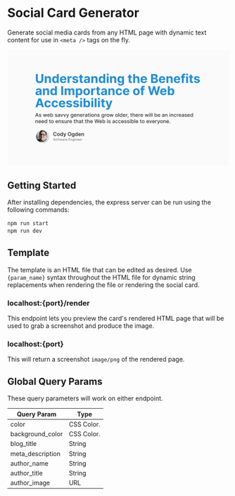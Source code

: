 # Social Card Generator
Generate social media cards from any HTML page with dynamic text content for use in `<meta />` tags on the fly.

![Preview of Social Card](.github/preview.png)

## Getting Started

After installing dependencies, the express server can be run using the following commands:

```bash
npm run start
npm run dev
```

## Template
The template is an HTML file that can be edited as desired. Use `{param_name}` syntax throughout the HTML file for dynamic string replacements when rendering the file or rendering the social card.

### localhost:{port}/render
This endpoint lets you preview the card's rendered HTML page that will be used to grab a screenshot and produce the image.


### localhost:{port}
This will return a screenshot `image/png` of the rendered page.

## Global Query Params
These query parameters will work on either endpoint.

| Query Param      | Type       |
|------------------|------------|
| color            | CSS Color. |
| background_color | CSS Color. |
| blog_title       | String     |
| meta_description | String     |
| author_name      | String     |
| author_title     | String     |
| author_image     | URL        |

